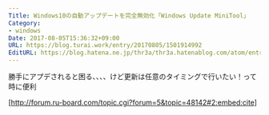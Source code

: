 ```yaml
---
Title: Windows10の自動アップデートを完全無効化「Windows Update MiniTool」
Category:
- windows
Date: 2017-08-05T15:36:32+09:00
URL: https://blog.turai.work/entry/20170805/1501914992
EditURL: https://blog.hatena.ne.jp/thr3a/thr3a.hatenablog.com/atom/entry/8599973812285873614
---
```


勝手にアプデされると困る、、、、けど更新は任意のタイミングで行いたい！って時に便利

[http://forum.ru-board.com/topic.cgi?forum=5&topic=48142#2:embed:cite]
